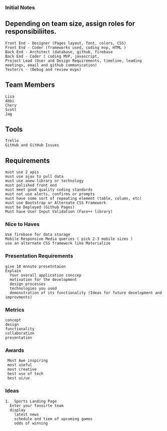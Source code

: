 ### Initial Notes

## Depending on team size, assign roles for responsibiliites.

    Front End - Designer (Pages layout, font, colors, CSS)  
    Front End - Coder (frameworks used, coding mvp, HTML )  
    Back End - Architect (database, github, firebase  
    Back End - Coder ( coding MVP, javascript,   
    Project Lead (User and Design Requirements, timeline, leading meetings, email and github communication)  
    Tester/s - (Debug and review mvps)  
  
  
 ## Team Members
    Lisa
    Abbi
    Chery
    Scott
    Jag
  
 ## Tools
    Trello
    GitHub and GitHub Issues
  
  
##  Requirements
  
    must use 2 apis  
    must use ajax to pull data  
    must use anew library or technology  
    must polished front end  
    must meet good quality coding standards  
    must not use alerts, confirms or prompts  
    must have some sort of repeating element (table, colums, etc)    
    must use Bootstrap or Alternate CSS Framework  
    must be Deployed (Github Pages)  
    Must have User Input Validation (Face++ library)  
  
###  Nice to Haves  
    Use firebase for data storage  
    Mobile Responsive Media queries ( pick 2-3 mobile sizes )  
    use an alternate CSS framework like Materialize  
  
###  Presentation Requirements  
    give 10 mnnute presetntaion  
    Explain  
      Your overall application conccep  
      motivation for the development  
      design processes  
      technologies you used  
      demonstration of its functionality (Ideas for future development and improvments)  

 ### Metrics  
    concept  
    design  
    functionality  
    collaboration  
    presentation  
    
 ###  Awards
     Most Awe inspiring
     most useful
     most creative
     best use of tech
     best ui/ux

   
  ### Ideas  
    1.  Sports Landing Page
      Enter your favoirte team
      display
        latest news
        schedule and tiem of upcoming games
        odds of winning
    
  
  
  
  
  
